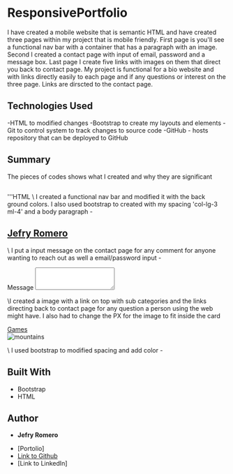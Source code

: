 # ResponsivePortfolio 

I have created a mobile website that is semantic HTML and have created three pages within my project that is mobile friendly. First page is you'll see a functional nav bar with a container that has a paragraph with an image. Second I created a contact page with input of email, password and a message box. Last page I create five links with images on them that direct you back to contact page. My project is functional for a bio website and with links directly easily to each page and if any questions or interest on the three page. Links are dirscted to the contact page. 

## Technologies Used
-HTML to modified changes
-Bootstrap to create my layouts and elements
-Git to control system to track changes to source code
-GitHub - hosts repository that can be deployed to GitHub

## Summary
The pieces of codes shows what I created and why they are significant

##

'''HTML 
\\ I created a functional nav bar and modified it with the back ground colors. I also used bootstrap to created with my spacing 'col-lg-3 ml-4' and a body paragraph
-<nav class="navbar navbar-expand-lg navbar-light bg-secondary"> 
    <a class="navbar-brand col-lg-3 ml-4  bg-warning" href="file:///Users/jefryromero/Desktop/ResponsivePortfolio/index.html#"><h1>Jefry Romero</br></h1></a>


\\ I put a input message on the contact page for any comment for anyone wanting to reach out as well a email/password input
-<div class="form-group">
          <label for="exampleFormControlTextarea1">Message</label>
          <textarea class="form-control" id="exampleFormControlTextarea1" rows="3"></textarea>

\\I created a image with a link on top with sub categories and the links directing back to contact page for any question a person using the web might have. I also had to change the PX for the image to fit inside the card 
 <div class="card text-white bg-secondary mb-3 m-3" style="max-width: 18rem;">
          <a href="file:///Users/jefryromero/Desktop/ResponsivePortfolio/contacts.html" class="btn btn-dark btn-lg active" role="button" aria-pressed="true">Games</a>
          <div class="card-body">
            <img src="https://picsum.photos/seed/picsum/200/200" alt="mountains">
          </div>
        </div>
        
\\ I used bootstrap to modified spacing and add color
-<div class="card text-white bg-secondary mb-3 m-3" style="max-width: 18rem;">



## Built With

* Bootstrap
* HTML

## Author

* **Jefry Romero**  

- [Portolio]
- [Link to Github](https://github.com/romerojefry)
- [Link to LinkedIn]
